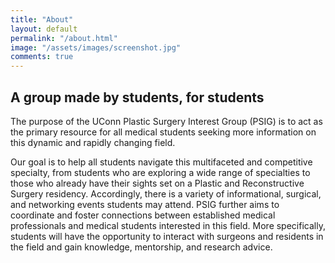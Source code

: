 ```yaml
---
title: "About"
layout: default
permalink: "/about.html"
image: "/assets/images/screenshot.jpg"
comments: true
---
```


## A group made by students, for students

The purpose of the UConn Plastic Surgery Interest Group (PSIG) is to act as the primary resource for all medical students seeking more information on this dynamic and rapidly changing field.


Our goal is to help all students navigate this multifaceted and competitive specialty, from students who are exploring a wide range of specialties to those who already have their sights set on a Plastic and Reconstructive Surgery residency. Accordingly, there is a variety of informational, surgical, and networking events students may attend. PSIG further aims to coordinate and foster connections between established medical professionals and medical students interested in this field. More specifically, students will have the opportunity to interact with surgeons and residents in the field and gain knowledge, mentorship, and research advice.

